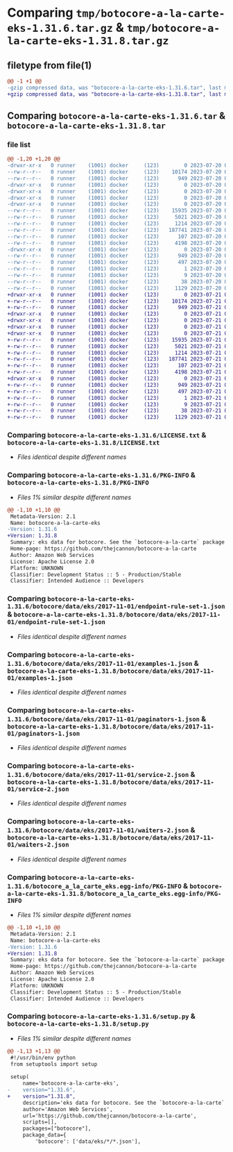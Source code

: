 # Comparing `tmp/botocore-a-la-carte-eks-1.31.6.tar.gz` & `tmp/botocore-a-la-carte-eks-1.31.8.tar.gz`

## filetype from file(1)

```diff
@@ -1 +1 @@
-gzip compressed data, was "botocore-a-la-carte-eks-1.31.6.tar", last modified: Thu Jul 20 01:20:19 2023, max compression
+gzip compressed data, was "botocore-a-la-carte-eks-1.31.8.tar", last modified: Fri Jul 21 01:21:28 2023, max compression
```

## Comparing `botocore-a-la-carte-eks-1.31.6.tar` & `botocore-a-la-carte-eks-1.31.8.tar`

### file list

```diff
@@ -1,20 +1,20 @@
-drwxr-xr-x   0 runner    (1001) docker     (123)        0 2023-07-20 01:20:19.942679 botocore-a-la-carte-eks-1.31.6/
--rw-r--r--   0 runner    (1001) docker     (123)    10174 2023-07-20 01:20:19.000000 botocore-a-la-carte-eks-1.31.6/LICENSE.txt
--rw-r--r--   0 runner    (1001) docker     (123)      949 2023-07-20 01:20:19.942679 botocore-a-la-carte-eks-1.31.6/PKG-INFO
-drwxr-xr-x   0 runner    (1001) docker     (123)        0 2023-07-20 01:20:19.942679 botocore-a-la-carte-eks-1.31.6/botocore/
-drwxr-xr-x   0 runner    (1001) docker     (123)        0 2023-07-20 01:20:19.942679 botocore-a-la-carte-eks-1.31.6/botocore/data/
-drwxr-xr-x   0 runner    (1001) docker     (123)        0 2023-07-20 01:20:19.942679 botocore-a-la-carte-eks-1.31.6/botocore/data/eks/
-drwxr-xr-x   0 runner    (1001) docker     (123)        0 2023-07-20 01:20:19.942679 botocore-a-la-carte-eks-1.31.6/botocore/data/eks/2017-11-01/
--rw-r--r--   0 runner    (1001) docker     (123)    15935 2023-07-20 01:19:55.000000 botocore-a-la-carte-eks-1.31.6/botocore/data/eks/2017-11-01/endpoint-rule-set-1.json
--rw-r--r--   0 runner    (1001) docker     (123)     5021 2023-07-20 01:19:55.000000 botocore-a-la-carte-eks-1.31.6/botocore/data/eks/2017-11-01/examples-1.json
--rw-r--r--   0 runner    (1001) docker     (123)     1214 2023-07-20 01:19:55.000000 botocore-a-la-carte-eks-1.31.6/botocore/data/eks/2017-11-01/paginators-1.json
--rw-r--r--   0 runner    (1001) docker     (123)   187741 2023-07-20 01:19:55.000000 botocore-a-la-carte-eks-1.31.6/botocore/data/eks/2017-11-01/service-2.json
--rw-r--r--   0 runner    (1001) docker     (123)      107 2023-07-20 01:19:55.000000 botocore-a-la-carte-eks-1.31.6/botocore/data/eks/2017-11-01/service-2.sdk-extras.json
--rw-r--r--   0 runner    (1001) docker     (123)     4198 2023-07-20 01:19:55.000000 botocore-a-la-carte-eks-1.31.6/botocore/data/eks/2017-11-01/waiters-2.json
-drwxr-xr-x   0 runner    (1001) docker     (123)        0 2023-07-20 01:20:19.942679 botocore-a-la-carte-eks-1.31.6/botocore_a_la_carte_eks.egg-info/
--rw-r--r--   0 runner    (1001) docker     (123)      949 2023-07-20 01:20:19.000000 botocore-a-la-carte-eks-1.31.6/botocore_a_la_carte_eks.egg-info/PKG-INFO
--rw-r--r--   0 runner    (1001) docker     (123)      497 2023-07-20 01:20:19.000000 botocore-a-la-carte-eks-1.31.6/botocore_a_la_carte_eks.egg-info/SOURCES.txt
--rw-r--r--   0 runner    (1001) docker     (123)        1 2023-07-20 01:20:19.000000 botocore-a-la-carte-eks-1.31.6/botocore_a_la_carte_eks.egg-info/dependency_links.txt
--rw-r--r--   0 runner    (1001) docker     (123)        9 2023-07-20 01:20:19.000000 botocore-a-la-carte-eks-1.31.6/botocore_a_la_carte_eks.egg-info/top_level.txt
--rw-r--r--   0 runner    (1001) docker     (123)       38 2023-07-20 01:20:19.942679 botocore-a-la-carte-eks-1.31.6/setup.cfg
--rw-r--r--   0 runner    (1001) docker     (123)     1129 2023-07-20 01:20:19.000000 botocore-a-la-carte-eks-1.31.6/setup.py
+drwxr-xr-x   0 runner    (1001) docker     (123)        0 2023-07-21 01:21:28.995066 botocore-a-la-carte-eks-1.31.8/
+-rw-r--r--   0 runner    (1001) docker     (123)    10174 2023-07-21 01:21:28.000000 botocore-a-la-carte-eks-1.31.8/LICENSE.txt
+-rw-r--r--   0 runner    (1001) docker     (123)      949 2023-07-21 01:21:28.995066 botocore-a-la-carte-eks-1.31.8/PKG-INFO
+drwxr-xr-x   0 runner    (1001) docker     (123)        0 2023-07-21 01:21:28.991066 botocore-a-la-carte-eks-1.31.8/botocore/
+drwxr-xr-x   0 runner    (1001) docker     (123)        0 2023-07-21 01:21:28.991066 botocore-a-la-carte-eks-1.31.8/botocore/data/
+drwxr-xr-x   0 runner    (1001) docker     (123)        0 2023-07-21 01:21:28.991066 botocore-a-la-carte-eks-1.31.8/botocore/data/eks/
+drwxr-xr-x   0 runner    (1001) docker     (123)        0 2023-07-21 01:21:28.991066 botocore-a-la-carte-eks-1.31.8/botocore/data/eks/2017-11-01/
+-rw-r--r--   0 runner    (1001) docker     (123)    15935 2023-07-21 01:21:06.000000 botocore-a-la-carte-eks-1.31.8/botocore/data/eks/2017-11-01/endpoint-rule-set-1.json
+-rw-r--r--   0 runner    (1001) docker     (123)     5021 2023-07-21 01:21:06.000000 botocore-a-la-carte-eks-1.31.8/botocore/data/eks/2017-11-01/examples-1.json
+-rw-r--r--   0 runner    (1001) docker     (123)     1214 2023-07-21 01:21:06.000000 botocore-a-la-carte-eks-1.31.8/botocore/data/eks/2017-11-01/paginators-1.json
+-rw-r--r--   0 runner    (1001) docker     (123)   187741 2023-07-21 01:21:06.000000 botocore-a-la-carte-eks-1.31.8/botocore/data/eks/2017-11-01/service-2.json
+-rw-r--r--   0 runner    (1001) docker     (123)      107 2023-07-21 01:21:06.000000 botocore-a-la-carte-eks-1.31.8/botocore/data/eks/2017-11-01/service-2.sdk-extras.json
+-rw-r--r--   0 runner    (1001) docker     (123)     4198 2023-07-21 01:21:06.000000 botocore-a-la-carte-eks-1.31.8/botocore/data/eks/2017-11-01/waiters-2.json
+drwxr-xr-x   0 runner    (1001) docker     (123)        0 2023-07-21 01:21:28.995066 botocore-a-la-carte-eks-1.31.8/botocore_a_la_carte_eks.egg-info/
+-rw-r--r--   0 runner    (1001) docker     (123)      949 2023-07-21 01:21:28.000000 botocore-a-la-carte-eks-1.31.8/botocore_a_la_carte_eks.egg-info/PKG-INFO
+-rw-r--r--   0 runner    (1001) docker     (123)      497 2023-07-21 01:21:28.000000 botocore-a-la-carte-eks-1.31.8/botocore_a_la_carte_eks.egg-info/SOURCES.txt
+-rw-r--r--   0 runner    (1001) docker     (123)        1 2023-07-21 01:21:28.000000 botocore-a-la-carte-eks-1.31.8/botocore_a_la_carte_eks.egg-info/dependency_links.txt
+-rw-r--r--   0 runner    (1001) docker     (123)        9 2023-07-21 01:21:28.000000 botocore-a-la-carte-eks-1.31.8/botocore_a_la_carte_eks.egg-info/top_level.txt
+-rw-r--r--   0 runner    (1001) docker     (123)       38 2023-07-21 01:21:28.995066 botocore-a-la-carte-eks-1.31.8/setup.cfg
+-rw-r--r--   0 runner    (1001) docker     (123)     1129 2023-07-21 01:21:28.000000 botocore-a-la-carte-eks-1.31.8/setup.py
```

### Comparing `botocore-a-la-carte-eks-1.31.6/LICENSE.txt` & `botocore-a-la-carte-eks-1.31.8/LICENSE.txt`

 * *Files identical despite different names*

### Comparing `botocore-a-la-carte-eks-1.31.6/PKG-INFO` & `botocore-a-la-carte-eks-1.31.8/PKG-INFO`

 * *Files 1% similar despite different names*

```diff
@@ -1,10 +1,10 @@
 Metadata-Version: 2.1
 Name: botocore-a-la-carte-eks
-Version: 1.31.6
+Version: 1.31.8
 Summary: eks data for botocore. See the `botocore-a-la-carte` package for more info.
 Home-page: https://github.com/thejcannon/botocore-a-la-carte
 Author: Amazon Web Services
 License: Apache License 2.0
 Platform: UNKNOWN
 Classifier: Development Status :: 5 - Production/Stable
 Classifier: Intended Audience :: Developers
```

### Comparing `botocore-a-la-carte-eks-1.31.6/botocore/data/eks/2017-11-01/endpoint-rule-set-1.json` & `botocore-a-la-carte-eks-1.31.8/botocore/data/eks/2017-11-01/endpoint-rule-set-1.json`

 * *Files identical despite different names*

### Comparing `botocore-a-la-carte-eks-1.31.6/botocore/data/eks/2017-11-01/examples-1.json` & `botocore-a-la-carte-eks-1.31.8/botocore/data/eks/2017-11-01/examples-1.json`

 * *Files identical despite different names*

### Comparing `botocore-a-la-carte-eks-1.31.6/botocore/data/eks/2017-11-01/paginators-1.json` & `botocore-a-la-carte-eks-1.31.8/botocore/data/eks/2017-11-01/paginators-1.json`

 * *Files identical despite different names*

### Comparing `botocore-a-la-carte-eks-1.31.6/botocore/data/eks/2017-11-01/service-2.json` & `botocore-a-la-carte-eks-1.31.8/botocore/data/eks/2017-11-01/service-2.json`

 * *Files identical despite different names*

### Comparing `botocore-a-la-carte-eks-1.31.6/botocore/data/eks/2017-11-01/waiters-2.json` & `botocore-a-la-carte-eks-1.31.8/botocore/data/eks/2017-11-01/waiters-2.json`

 * *Files identical despite different names*

### Comparing `botocore-a-la-carte-eks-1.31.6/botocore_a_la_carte_eks.egg-info/PKG-INFO` & `botocore-a-la-carte-eks-1.31.8/botocore_a_la_carte_eks.egg-info/PKG-INFO`

 * *Files 1% similar despite different names*

```diff
@@ -1,10 +1,10 @@
 Metadata-Version: 2.1
 Name: botocore-a-la-carte-eks
-Version: 1.31.6
+Version: 1.31.8
 Summary: eks data for botocore. See the `botocore-a-la-carte` package for more info.
 Home-page: https://github.com/thejcannon/botocore-a-la-carte
 Author: Amazon Web Services
 License: Apache License 2.0
 Platform: UNKNOWN
 Classifier: Development Status :: 5 - Production/Stable
 Classifier: Intended Audience :: Developers
```

### Comparing `botocore-a-la-carte-eks-1.31.6/setup.py` & `botocore-a-la-carte-eks-1.31.8/setup.py`

 * *Files 1% similar despite different names*

```diff
@@ -1,13 +1,13 @@
 #!/usr/bin/env python
 from setuptools import setup
 
 setup(
     name='botocore-a-la-carte-eks',
-    version="1.31.6",
+    version="1.31.8",
     description='eks data for botocore. See the `botocore-a-la-carte` package for more info.',
     author='Amazon Web Services',
     url='https://github.com/thejcannon/botocore-a-la-carte',
     scripts=[],
     packages=["botocore"],
     package_data={
         'botocore': ['data/eks/*/*.json'],
```

